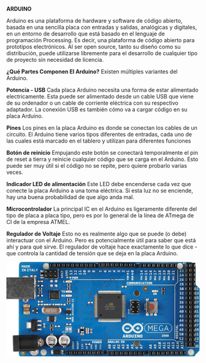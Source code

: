**ARDUINO**

Arduino es una plataforma de hardware y software de código abierto, basada en una sencilla placa con entradas y salidas, analógicas y digitales, en un entorno de desarrollo que está basado en el lenguaje de programación Processing. Es decir, una plataforma de código abierto para prototipos electrónicos.
Al ser open source, tanto su diseño como su distribución, puede utilizarse libremente para el desarrollo de cualquier tipo de proyecto sin necesidad de licencia.

**¿Qué Partes Componen El Arduino?**
Existen múltiples variantes del Arduino. 

**Potencia - USB**
Cada placa Arduino necesita una forma de estar alimentado electricamente. Esta puede ser alimentado desde un cable USB que viene de su ordenador o un cable de corriente eléctrica con su respectivo adaptador. La conexión USB es también cómo va a cargar código en su placa Arduino.

**Pines**
Los pines en la placa Arduino es donde se conectan los cables de un circuito. El Arduino tiene varios tipos diferentes de entradas, cada uno de las cuales está marcado en el tablero y utilizan para diferentes funciones

**Botón de reinicio**
Empujando este botón se conectará temporalmente el pin de reset a tierra y reinicie cualquier código que se carga en el Arduino. Esto puede ser muy útil si el código no se repite, pero quiere probarlo varias veces.

**Indicador LED de alimentación**
Este LED debe encenderse cada vez que conecte la placa Arduino a una toma eléctrica. Si esta luz no se enciende, hay una buena probabilidad de que algo anda mal.

**Microcontrolador**
La principal IC en el Arduino es ligeramente diferente del tipo de placa a placa tipo, pero es por lo general de la línea de ATmega de CI de la empresa ATMEL.


**Regulador de Voltaje**
Esto no es realmente algo que se puede (o debe) interactuar con el Arduino. Pero es potencialmente útil para saber que está ahí y para qué sirve. El regulador de voltaje hace exactamente lo que dice - que controla la cantidad de tensión que se deja en la placa Arduino.

![2](https://github.com/dianapuerto/proyecto-1/blob/master/imagenes/Arduino%20Mega.PNG)

